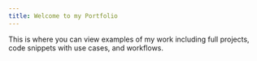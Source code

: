 ```yaml
---
title: Welcome to my Portfolio
---
```

This is where you can view examples of my work including full projects, code snippets with use cases, and workflows.

